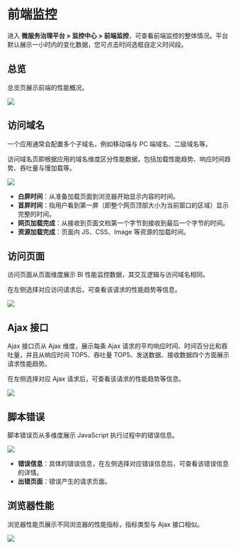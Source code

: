 # 前端监控

进入 **微服务治理平台 > 监控中心 > 前端监控**，可查看前端监控的整体情况。平台默认展示一小时内的变化数据，您可点击时间选框自定义时间段。


## 总览

总览页展示前端的性能概况。

![](http://terminus-paas.oss-cn-hangzhou.aliyuncs.com/paas-doc/2022/01/29/52b72d9e-13ad-4fc4-bd9a-ebf112ec9196.png)

## 访问域名

一个应用通常会配置多个子域名，例如移动端与 PC 端域名、二级域名等。

访问域名页即根据应用的域名维度区分性能数据，包括加载性能趋势、响应时间趋势、吞吐量与慢加载等。

![](http://terminus-paas.oss-cn-hangzhou.aliyuncs.com/paas-doc/2022/01/29/6ed00ad8-ff6a-4a83-8263-619281a17059.png)

* **白屏时间**：从准备加载页面到浏览器开始显示内容的时间。
* **首屏时间**：指用户看到第一屏（即整个网页顶部大小为当前窗口的区域）显示完整的时间。
* **网页加载完成**：从接收到页面文档第一个字节到接收到最后一个字节的时间。
* **资源加载完成**：页面内 JS、CSS、Image 等资源的加载时间。

## 访问页面

访问页面从页面维度展示 BI 性能监控数据，其交互逻辑与访问域名相同。

在左侧选择对应访问请求后，可查看该请求的性能趋势等信息。

![](http://terminus-paas.oss-cn-hangzhou.aliyuncs.com/paas-doc/2022/01/29/4c2a2361-ed16-41a3-ad15-56d9a8f40ed4.png)

## Ajax 接口

Ajax 接口页从 Ajax 维度，展示每条 Ajax 请求的平均响应时间、时间百分比和吞吐量，并且从响应时间 TOP5、吞吐量 TOP5、发送数据、接收数据四个方面展示请求性能趋势。

在左侧选择对应 Ajax 请求后，可查看该请求的性能趋势等信息。

![](http://terminus-paas.oss-cn-hangzhou.aliyuncs.com/paas-doc/2022/01/29/550ca501-de4f-4555-9e3f-f8eb90e7c936.png)

## 脚本错误

脚本错误页从多维度展示 JavaScript 执行过程中的错误信息。

![](http://terminus-paas.oss-cn-hangzhou.aliyuncs.com/paas-doc/2022/01/29/27cb52f9-90f8-4cba-b781-11aebcd31fcc.png)

* **错误信息**：具体的错误信息，在左侧选择对应错误信息后，可查看该错误信息的详情。
* **出错页面**：错误产生的请求页面。

## 浏览器性能

浏览器性能页展示不同浏览器的性能指标，指标类型与 Ajax 接口相似。

![](http://terminus-paas.oss-cn-hangzhou.aliyuncs.com/paas-doc/2022/01/29/a258e059-1058-45f3-8556-f54e70303782.png)

